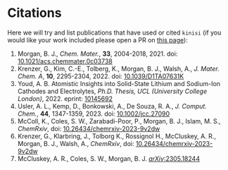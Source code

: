 # Citations

Here we will try and list publications that have used or cited `kinisi` (if you would like your work included please open a PR on [this page](https://github.com/bjmorgan/kinisi/blob/master/docs/source/papers.rst)):

1. Morgan, B. J., *Chem. Mater.*, **33**, 2004-2018, 2021. doi: [10.1021/acs.chemmater.0c03738](https://doi.org/10.1021/acs.chemmater.0c03738)
2. Krenzer, G., Kim, C.-E., Tolberg, K., Morgan, B. J., Walsh, A., *J. Mater. Chem. A*, **10**, 2295-2304, 2022. doi: [10.1039/D1TA07631K](https://doi.org/10.1039/D1TA07631K)
3. Youd, A. B. Atomistic Insights into Solid-State Lithium and Sodium-Ion Cathodes and Electrolytes, *Ph.D. Thesis, UCL (University College London)*, 2022. eprint: [10145692](https://discovery.ucl.ac.uk/id/eprint/10145692/)
4. Usler, A. L., Kemp, D., Bonkowski, A., De Souza, R. A., *J. Comput. Chem.*, **44**, 1347-1359, 2023. doi: [10.1002/jcc.27090](https://doi.org/10.1002/jcc.27090)
5. McColl, K., Coles, S. W., Zarabadi-Poor, P., Morgan, B. J., Islam, M. S., *ChemRxiv*, doi: [10.26434/chemrxiv-2023-9v2dw](https://doi.org/10.26434/chemrxiv-2023-9v2dw)
6. Krenzer, G., Klarbring, J., Tolborg K., Rossignol H., McCluskey, A. R., Morgan, B. J., Walsh, A., *ChemRxiv*, doi: [10.26434/chemrxiv-2023-9v2dw](https://doi.org/10.26434/chemrxiv-2023-v6nc4)
7. McCluskey, A. R., Coles, S. W., Morgan, B. J. [*arXiv*:2305.18244](https://arxiv.org/abs/2305.18244)
